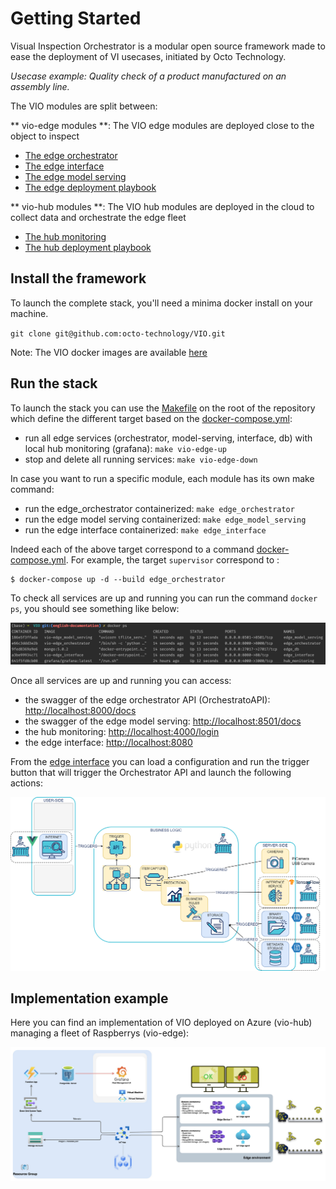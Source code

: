 # Getting Started

Visual Inspection Orchestrator is a modular open source framework made to ease the deployment of VI usecases, initiated by Octo Technology.

*Usecase example: Quality check of a product manufactured on an assembly line.*

The VIO modules are split between:

** vio-edge modules **: The VIO edge modules are deployed close to the object to inspect

- [The edge orchestrator](edge_orchestrator.md)
- [The edge interface](edge_interface.md)
- [The edge model serving](edge_model_serving.md)
- [The edge deployment playbook](edge_deployment.md)

** vio-hub modules **: The VIO hub modules are deployed in the cloud to collect data and orchestrate the edge fleet

- [The hub monitoring](hub_monitoring.md)
- [The hub deployment playbook](hub_deployment.md)

## Install the framework

To launch the complete stack, you'll need a minima docker install on your machine.

`git clone git@github.com:octo-technology/VIO.git`

Note: The VIO docker images are available [here](https://github.com/orgs/octo-technology/packages?repo_name=VIO)

## Run the stack

To launch the stack you can use the [Makefile](https://github.com/octo-technology/VIO/blob/main/Makefile) on the root of the repository which define the different target based on the [docker-compose.yml](https://github.com/octo-technology/VIO/blob/main/docker-compose.yml):

- run all edge services (orchestrator, model-serving, interface, db) with local hub monitoring (grafana): `make vio-edge-up`
- stop and delete all running services: `make vio-edge-down`

In case you want to run a specific module, each module has its own make command:

- run the edge_orchestrator containerized: `make edge_orchestrator`
- run the edge model serving containerized: `make edge_model_serving`
- run the edge interface containerized: `make edge_interface`

Indeed each of the above target correspond to a command [docker-compose.yml](https://github.com/octo-technology/VIO/blob/main/docker-compose.yml). For example, the target `supervisor` correspond to :

```shell
$ docker-compose up -d --build edge_orchestrator
```

To check all services are up and running you can run the command `docker ps`, you should see something like below:

![stack-up-with-docker](images/stack-up-with-docker.png)

Once all services are up and running you can access:

- the swagger of the edge orchestrator API (OrchestratoAPI): [http://localhost:8000/docs](http://localhost:8000/docs)
- the swagger of the edge model serving: [http://localhost:8501/docs](http://localhost:8501/docs)
- the hub monitoring: [http://localhost:4000/login](http://localhost:4000/login)
- the edge interface: [http://localhost:8080](http://localhost:8080)

From the [edge interface](edge_interface.md) you can load a configuration and run the trigger button that will trigger the Orchestrator API and launch the following actions:

 ![vio-architecture-stack](images/supervisor-actions.png)

## Implementation example

Here you can find an implementation of VIO deployed on Azure (vio-hub) managing a fleet of Raspberrys (vio-edge):
 
 ![vio-architecture-stack](images/vio_azure_stack.png)
